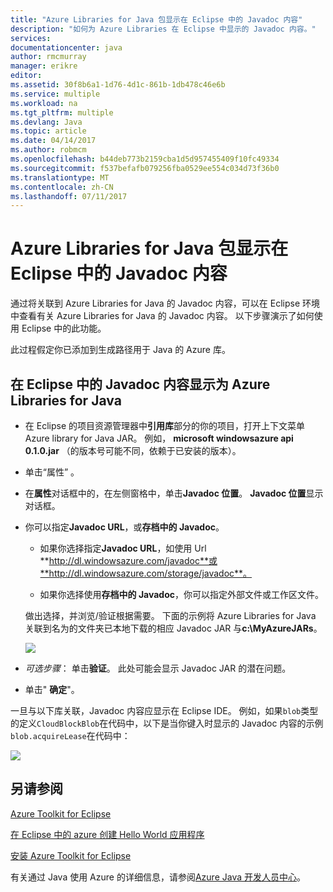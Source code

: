 ```yaml
---
title: "Azure Libraries for Java 包显示在 Eclipse 中的 Javadoc 内容"
description: "如何为 Azure Libraries 在 Eclipse 中显示的 Javadoc 内容。"
services: 
documentationcenter: java
author: rmcmurray
manager: erikre
editor: 
ms.assetid: 30f8b6a1-1d76-4d1c-861b-1db478c46e6b
ms.service: multiple
ms.workload: na
ms.tgt_pltfrm: multiple
ms.devlang: Java
ms.topic: article
ms.date: 04/14/2017
ms.author: robmcm
ms.openlocfilehash: b44deb773b2159cba1d5d957455409f10fc49334
ms.sourcegitcommit: f537befafb079256fba0529ee554c034d73f36b0
ms.translationtype: MT
ms.contentlocale: zh-CN
ms.lasthandoff: 07/11/2017
---
```

# <a name="displaying-javadoc-content-in-eclipse-for-the-azure-libraries-package-for-java"></a>Azure Libraries for Java 包显示在 Eclipse 中的 Javadoc 内容
通过将关联到 Azure Libraries for Java 的 Javadoc 内容，可以在 Eclipse 环境中查看有关 Azure Libraries for Java 的 Javadoc 内容。 以下步骤演示了如何使用 Eclipse 中的此功能。

此过程假定你已添加到生成路径用于 Java 的 Azure 库。

## <a name="to-display-javadoc-content-in-eclipse-for-the-azure-libraries-for-java"></a>在 Eclipse 中的 Javadoc 内容显示为 Azure Libraries for Java
* 在 Eclipse 的项目资源管理器中**引用库**部分的你的项目，打开上下文菜单 Azure library for Java JAR。 例如， **microsoft windowsazure api 0.1.0.jar** （的版本号可能不同，依赖于已安装的版本）。

* 单击“属性” 。

* 在**属性**对话框中的，在左侧窗格中，单击**Javadoc 位置**。 **Javadoc 位置**显示对话框。

* 你可以指定**Javadoc URL**，或**存档中的 Javadoc**。

   * 如果你选择指定**Javadoc URL**，如使用 Url **http://dl.windowsazure.com/javadoc**或**http://dl.windowsazure.com/storage/javadoc**。

   * 如果你选择使用**存档中的 Javadoc**，你可以指定外部文件或工作区文件。

   做出选择，并浏览/验证根据需要。 下面的示例将 Azure Libraries for Java 关联到名为的文件夹已本地下载的相应 Javadoc JAR 与**c:\MyAzureJARs**。

   ![][ic553487]

* *可选步骤*： 单击**验证**。 此处可能会显示 Javadoc JAR 的潜在问题。

* 单击" **确定**"。

一旦与以下库关联，Javadoc 内容应显示在 Eclipse IDE。 例如，如果`blob`类型的定义`CloudBlockBlob`在代码中，以下是当你键入时显示的 Javadoc 内容的示例`blob.acquireLease`在代码中：

![][ic553488]

## <a name="see-also"></a>另请参阅
[Azure Toolkit for Eclipse][Azure Toolkit for Eclipse]

[在 Eclipse 中的 azure 创建 Hello World 应用程序][Creating a Hello World Application for Azure in Eclipse]

[安装 Azure Toolkit for Eclipse][Installing the Azure Toolkit for Eclipse] 

有关通过 Java 使用 Azure 的详细信息，请参阅[Azure Java 开发人员中心][Azure Java Developer Center]。

<!-- URL List -->

[Azure Java Developer Center]: http://go.microsoft.com/fwlink/?LinkID=699547
[Azure Toolkit for Eclipse]: http://go.microsoft.com/fwlink/?LinkID=699529
[Creating a Hello World Application for Azure in Eclipse]: http://go.microsoft.com/fwlink/?LinkID=699533
[Installing the Azure Toolkit for Eclipse]: http://go.microsoft.com/fwlink/?LinkId=699546

<!-- IMG List -->

[ic553487]: ./media/azure-toolkit-for-eclipse-displaying-javadoc-content-for-azure-libraries/ic553487.png
[ic553488]: ./media/azure-toolkit-for-eclipse-displaying-javadoc-content-for-azure-libraries/ic553488.png

<!-- Legacy MSDN URL = https://msdn.microsoft.com/library/azure/hh698319.aspx -->
